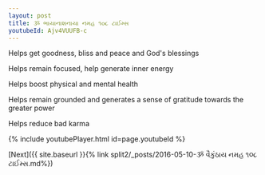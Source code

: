 ```yaml
---
layout: post
title: ૐ ભાયાનાશનાયા નમહ ૧૦૮ ટાઈમ્સ
youtubeId: Ajv4VUUFB-c
---
```

 
 
Helps get goodness, bliss and peace and God's blessings
 
Helps remain focused, help generate inner energy 
 
Helps boost physical and mental health 
 
Helps remain grounded and generates a sense of gratitude towards the greater power 
 
Helps reduce bad karma
 
 
 
 


{% include youtubePlayer.html id=page.youtubeId %}
 
[Next]({{ site.baseurl }}{% link  split2/_posts/2016-05-10-ૐ વૈકુંઠાય નમહ ૧૦૮ ટાઈમ્સ.md%})
 
